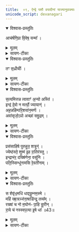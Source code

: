 ```yaml
---
title:  ०९, ऐन्द्रे पशौ वपादीनां याज्यानुवाक्याः
unicode_script: devanagari
---
```



<details open><summary>विश्वास-प्रस्तुतिः</summary>

आच॑र्षणि॒प्रा वि॒वेष॒ यन्मा᳚ ।  
</details>

<details><summary>मूलम्</summary>

आच॑र्षणि॒प्रा वि॒वेष॒ यन्मा᳚ ।  
</details>

<details><summary>सायण-टीका</summary>

(SB) 1-2अष्टमे प्रयाजयाज्या अभिहिताः । अथ नवमे ऐन्द्रस्य पशोर्वपापुरोडाशहविषां द्वे द्वे याज्यापुरोनुवाक्ये क्रमेणोच्येते । तत्र वपामन्त्रयोः प्रतीके दर्शयपि - 'आचर्षणिप्रा वृषभो जनानाम्' इति पुरोनुवाक्या । सा च 'जुष्टीनरः'7 किं इत्यत्र व्याख्याता । '

-  आच॑र्षणि॒प्रा वृ॑ष॒भो जना॑नाम् ।  
राजा॑ कृष्टी॒नाम्पु॑रुहू॒त इन्द्रः॑ ।  
स्तु॒तश्र॑व॒स्यन्नव॒सोप॑म॒द्रिक् ।  
यु॒क्त्वा हरी॒ वृष॒णाया᳚ह्य॒र्वाङ् ।  

  -  26अथ षड्विंशीमाह - हे! इन्द्र! त्वं वृषणा सेचनसमर्थो हरी अश्वौ युक्त्वा रथे संयोज्य अर्वाङ् अस्मदभिमुख आयाहि आगच्छ। कीदृशस्त्वम्? आ समन्तात् चर्षणिप्राः चर्षणीनां मनुष्याणां यजमानरूपाणां फलैः पूरयिता जनानां देवलोकस्थानां मध्ये वृषभः श्रेष्ठः कृष्टीनां मनुष्याणां सर्वेषां स्वामी पुरुहूतः पुरुषु बहुषु यज्ञेष्वाहूतः इन्द्रः परमैश्वर्ययुक्तः स्तुतो यागकाले स्तोत्रैः स्तुतः श्रवस्यन् श्रवोऽन्नं हविस्तदिच्छन् अवसाऽस्मदीयरक्षणेन निमित्तेनोपमद्रिक् मत्समीपं प्राप्नुवन् । अयं च मन्त्रः सौत्रामण्यामैन्द्रस्य पशोर्वपायाः पुरोनुवाक्या । अत एव तत्र प्रतीकमाम्नातम् - 'आ चर्षणिप्रा विवेष यन्मा' इति ॥

विवेष यन्मा धिषणा' इति याज्या । सा च 'इन्द्रं वो विश्वतस्परि'8 इत्यत्र व्याख्याता ॥

-  वि॒वेष॒ यन्मा॑ धि॒षणा॑ ज॒जान॒ स्तवै॑ पु॒रा पार्या॒दिन्द्र॒मह्नः॑ ।   
अꣳह॑सो॒ यत्र॑ पी॒पर॒द्यथा॑ नो ना॒वेव॒ यान्त॑मु॒भये॑ हवन्ते  ॥   

  -        [टीका] 10तत्रैव याज्या - विवेषेति त्रिष्टुप् ॥ यद्यस्मान्मां धिषाणा तादृशी बुद्धिः विवेष व्याप्तवती तस्मादहं जजान जातवानस्मि ; नो चेदहमजातसम एव स्याम् । अपदात्परत्वान्न निहन्यते । 'समानवाक्ये निघातादयः' इति वचनाज्जजानेति न निहन्यते । का पुनस्सा धिषणेत्याह - पार्यात्पारेभवात् अत्यन्तादह्नो दिवसात् पुरा पूर्वं यावन्मरणदिवसं इन्द्रं स्तवै स्तुत्या तोषयामीतीयं धिषणा जजान ममोदपादि, अतो जातवानस्मि ।   
पुनश्च धिषणा विशेष्यते - यत्र यस्यां धिषणायां सत्यां इन्द्र अंहसः पापात् पीपरत्पारयति उत्तारयति पुरुषम् । पार तीर कर्मसमाप्तौ, छान्दसो लुङ्, 'चङ्यन्यतरस्याम्' इत्युत्तरपदान्तोदात्तत्वम् । यद्वा - यत्राह्नि अस्मानिन्द्रोंहसः पारयति उत्तारयति तत्पार्यमहरिति निर्वचनं क्रियते । आ तत इन्द्रं स्तवै, यावदंहोविमोचनमित्यर्थः । अथ प्रारतरणं विशेष्यते - यथा अंहस उत्तारितानस्मानुभये उभयकुलप्रभवा अपि हवन्ते आह्वयन्ति आत्मरक्षार्थं मां रक्ष मां रक्षेति । यथेति निपातो यद्वृत्तप्रतिरूपकः ।  यथा गणकाराः - 'मात्रायां वेळायां यथा पुरा हो अहो अथो मनो' इति । तेनाख्यातं निहन्यते । यथा नदीमध्ये नावा यान्तमुभयतस्स्थिता आह्वयन्ति भो मामुत्तारय मामुत्तारयेति, तथांहस उत्तारिणी धिषणा बुद्धिर्मां विवेष व्याप्ता भवतु, अतो जजानाहमिति । तस्मात्तादृशधिषणं मामिन्द्रोंहसो मुञ्चत्विति ॥
</details>

<details open><summary>विश्वास-प्रस्तुतिः</summary>

तꣳ स॒ध्रीचीः᳚ ।  
</details>

<details><summary>मूलम्</summary>

तꣳ स॒ध्रीचीः᳚ ।  
</details>

<details><summary>सायण-टीका</summary>

3अथ पुरोडाशे पुरोनुवाक्यायाः प्रतीकं दर्शयति - 'तं सध्रीचीरूतयो वृष्णियानि' इत्येषा 'वृषासो अंशुः' इत्यत्र व्याख्याता ॥


- तꣳ स॒ध्रीची॑रू॒तयो॒ वृष्णि॑यानि ।  
पौꣳस्या॑नि नि॒युत॑स्सश्चु॒रिन्द्र᳚म् ।  
स॒मु॒द्रन्न सिन्ध॑व उ॒क्थशु॑ष्माः ।  
उ॒रु॒व्यच॑स॒ङ्गिर॒ आवि॑शन्ति ।  

  - 4अथ चतुर्थीमाह - सध्रीचीः सह प्रवर्तमानाः ऊतयः रक्षाहेतवः कर्मविशेषाः पौंस्यानि पुंसंबन्धीनि वृष्णियानि सेचनानि कामवर्षणानि वा नियुतोऽश्वाश्च तमिन्द्रं सश्चुः संवध्नन्ति । तत्र दृष्टान्तः - समुद्गं न सिन्धवं यथा समुद्रं नद्यः प्राप्नुवन्ति तद्वत् । अथवा वक्ष्यमाणार्थेऽयं दृष्टान्तः - उक्थशुष्मा: उक्थैः शस्त्रैः शुष्माः प्रबला गिरोऽस्मदीयाः स्तुतिरूपा वाच उरुव्यचसमत्यन्ततृप्तियुक्तमिन्द्रमाविशन्ति ॥
</details>

<details open><summary>विश्वास-प्रस्तुतिः</summary>

स॒त्यमित्तन्न त्वावाꣳ॑ अ॒न्यो अस्ति॑ ।  
इन्द्र॑ दे॒वो न मर्त्यो॒ ज्यायान्॑ ।  
अह॒न्नहि॑म्परि॒शया॑न॒मर्णः॑ ।  
अवा॑सृजो॒ऽपो अच्छा॑ समु॒द्रम् ।  
</details>

<details><summary>मूलम्</summary>

स॒त्यमित्तन्न त्वावाꣳ॑ अ॒न्यो अस्ति॑ ।  
इन्द्र॑ दे॒वो न मर्त्यो॒ ज्यायान्॑ ।  
अह॒न्नहि॑म्परि॒शया॑न॒मर्णः॑ ।  
अवा॑सृजो॒ऽपो अच्छा॑ समु॒द्रम् ।  
</details>

<details><summary>सायण-टीका</summary>

4अथ तत्रैव याज्यामाह - हे द्वन्द्व! तत् मयोच्यमानं वचः सत्यमित् सत्यमेव । कीदृशं वच इति तदुच्यते - अन्यः कश्चिद्देवो मर्त्यो वा त्वावान् त्वत्सदृशो नास्ति । ज्यायान् अधिको नास्ति । अर्णः उदकमुद्दिश्य त्वं परिशयानं परितो व्याप्य वर्तमानं अहिं मेघं अहन् हतवानसि मेघं भित्वा जलं वर्षयसीत्यर्थः । ततः समुद्रमच्छा समुद्राभिमुखेन अपो जलानि अवासृजः अवाङ्मुखत्वेन सृष्टवानसि ॥
</details>

<details open><summary>विश्वास-प्रस्तुतिः</summary>

प्रस॑साहिषे पुरुहूत॒ शत्रून्॑ ।  
ज्येष्ठ॑स्ते॒ शुष्म॑ इ॒ह रा॒तिर॑स्तु ।  
इन्द्राभ॑र॒ दख्षि॑णेना॒ वसू॑नि ।  
पति॒स्सिन्धू॑नामसि रे॒वती॑नाम् ।  
</details>

<details><summary>मूलम्</summary>

प्रस॑साहिषे पुरुहूत॒ शत्रून्॑ ।  
ज्येष्ठ॑स्ते॒ शुष्म॑ इ॒ह रा॒तिर॑स्तु ।  
इन्द्राभ॑र॒ दख्षि॑णेना॒ वसू॑नि ।  
पति॒स्सिन्धू॑नामसि रे॒वती॑नाम् ।  
</details>

<details><summary>सायण-टीका</summary>

5अथ हविषः पुरोनुवाक्यामाह - हे पुरुहूत! बहुषु यज्ञेष्वाहूयमान! इन्द्र! शत्रून् प्रकर्षेण ससाहिषे अभिभूतवानसि । ते शुष्मः बलं ज्येष्ठः अत्यन्तप्रवृद्धः । इह अस्मिन्कर्मणि रातिः त्वदीयं धनं अस्तु । हे इन्द्र! दक्षिणेन हस्तेन वसूनि धनानि आभर । त्वं तु रेवतीनां धनयुक्तानां संपदां सिन्धूनां रत्नाधाराणां समुद्राणां पतिः पालकोऽसि ॥
</details>

<details open><summary>विश्वास-प्रस्तुतिः</summary>

स शेवृ॑ध॒मधि॑ धाद्द्यु॒म्नम॒स्मे ।  
महि॑ ख्ष॒त्रञ्ज॑ना॒षाडि॑न्द्र॒ तव्य᳚म् ।  
रख्षा॑ च नो म॒घोन॑ᳶ पा॒हि सू॒रीन् ।  
रा॒ये च॑ नस्स्वप॒त्या इ॒षे धाः᳚ ॥43॥  
</details>

<details><summary>मूलम्</summary>

स शेवृ॑ध॒मधि॑ धाद्द्यु॒म्नम॒स्मे ।  
महि॑ ख्ष॒त्रञ्ज॑ना॒षाडि॑न्द्र॒ तव्य᳚म् ।  
रख्षा॑ च नो म॒घोन॑ᳶ पा॒हि सू॒रीन् ।  
रा॒ये च॑ नस्स्वप॒त्या इ॒षे धाः᳚ ॥43॥  
</details>

<details><summary>सायण-टीका</summary>

6तत्रैव याज्यामाह - हे इन्द्र! स त्वं शेवृधं सुखवर्धकं द्युम्नं धनं अस्मे अस्मासु अधिधाः अधिकं संपादय । जनाषाट् विरोधिजनानामभिभविं तव्यं त्वदीयं क्षत्त्रं बलं महि महत् । नः अस्मान् मघोनो धनवतः कृत्वा रक्ष । तथा सूरीन् विदुषश्च कृत्वा पाहि । नः अस्मात् राये धनाय स्वपत्यै शोभनापत्यत्वाय इषे अन्नाय च धाः धारय अस्मभ्यं धनादीन् देहत्यिर्थः ॥

अत्र विनियोगसंग्रहः-
ऐन्द्रे पशौ वपायां द्वे ऋचौ याज्यानुवाक्यके ।  
आचर्षणि विवेषेति पुरोडाशे पुनर्द्वयम् ॥  



तं सध्रीचीस्सत्यमिच्च हविषस्तु तथा द्वयम् ।  
प्रससाहि सशे मन्त्रा अनुवाके षडीरिताः ॥


इति तैत्तिरीयब्राह्मणभाष्ये षष्ठप्रपाठके नवमोऽनुवाकः ॥  

</details>

